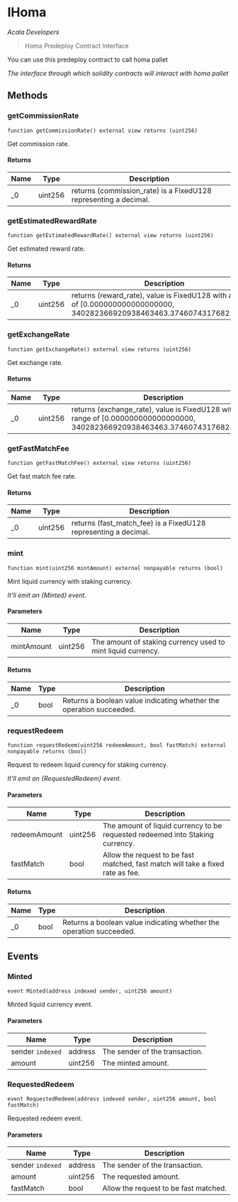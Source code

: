# IHoma

*Acala Developers*

> Homa Predeploy Contract Interface

You can use this predeploy contract to call homa pallet

*The interface through which solidity contracts will interact with homa pallet*

## Methods

### getCommissionRate

```solidity
function getCommissionRate() external view returns (uint256)
```

Get commission rate.




#### Returns

| Name | Type | Description |
|---|---|---|
| _0 | uint256 | returns (commission_rate) is a FixedU128 representing a decimal. |

### getEstimatedRewardRate

```solidity
function getEstimatedRewardRate() external view returns (uint256)
```

Get estimated reward rate.




#### Returns

| Name | Type | Description |
|---|---|---|
| _0 | uint256 | returns (reward_rate), value is FixedU128 with a range of [0.000000000000000000, 340282366920938463463.374607431768211455]. |

### getExchangeRate

```solidity
function getExchangeRate() external view returns (uint256)
```

Get exchange rate.




#### Returns

| Name | Type | Description |
|---|---|---|
| _0 | uint256 | returns (exchange_rate), value is FixedU128 with a range of [0.000000000000000000, 340282366920938463463.374607431768211455] |

### getFastMatchFee

```solidity
function getFastMatchFee() external view returns (uint256)
```

Get fast match fee rate.




#### Returns

| Name | Type | Description |
|---|---|---|
| _0 | uint256 | returns (fast_match_fee) is a FixedU128 representing a decimal. |

### mint

```solidity
function mint(uint256 mintAmount) external nonpayable returns (bool)
```

Mint liquid currency with staking currency.

*It&#39;ll emit an {Minted} event.*

#### Parameters

| Name | Type | Description |
|---|---|---|
| mintAmount | uint256 | The amount of staking currency used to mint liquid currency. |

#### Returns

| Name | Type | Description |
|---|---|---|
| _0 | bool | Returns a boolean value indicating whether the operation succeeded. |

### requestRedeem

```solidity
function requestRedeem(uint256 redeemAmount, bool fastMatch) external nonpayable returns (bool)
```

Request to redeem liquid curency for staking currency.

*It&#39;ll emit an {RequestedRedeem} event.*

#### Parameters

| Name | Type | Description |
|---|---|---|
| redeemAmount | uint256 | The amount of liquid currency to be requested  redeemed into Staking currency. |
| fastMatch | bool | Allow the request to be fast matched, fast match will take a fixed rate as fee. |

#### Returns

| Name | Type | Description |
|---|---|---|
| _0 | bool | Returns a boolean value indicating whether the operation succeeded. |



## Events

### Minted

```solidity
event Minted(address indexed sender, uint256 amount)
```

Minted liquid currency event.



#### Parameters

| Name | Type | Description |
|---|---|---|
| sender `indexed` | address | The sender of the transaction. |
| amount  | uint256 | The minted amount. |

### RequestedRedeem

```solidity
event RequestedRedeem(address indexed sender, uint256 amount, bool fastMatch)
```

Requested redeem event.



#### Parameters

| Name | Type | Description |
|---|---|---|
| sender `indexed` | address | The sender of the transaction. |
| amount  | uint256 | The requested amount. |
| fastMatch  | bool | Allow the request to be fast matched. |



